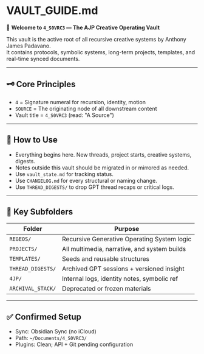 # __VAULT_GUIDE__.md
🧭 **Welcome to `4_S0VRC3` — The AJP Creative Operating Vault**

This vault is the active root of all recursive creative systems by Anthony James Padavano.  
It contains protocols, symbolic systems, long-term projects, templates, and real-time synced documents.

---

## 🗝 Core Principles

- `4` = Signature numeral for recursion, identity, motion
- `SOURCE` = The originating node of all downstream content
- Vault title = `4_S0VRC3` (read: "A Source")

---

## 🔄 How to Use

- Everything begins here. New threads, project starts, creative systems, digests.
- Notes outside this vault should be migrated in or mirrored as needed.
- Use `vault_state.md` for tracking status.
- Use `CHANGELOG.md` for every structural or naming change.
- Use `THREAD_DIGESTS/` to drop GPT thread recaps or critical logs.

---

## 🧬 Key Subfolders

| Folder           | Purpose                                      |
|------------------|----------------------------------------------|
| `REGEOS/`         | Recursive Generative Operating System logic |
| `PROJECTS/`       | All multimedia, narrative, and system builds|
| `TEMPLATES/`      | Seeds and reusable structures               |
| `THREAD_DIGESTS/` | Archived GPT sessions + versioned insight   |
| `4JP/`            | Internal logs, identity notes, symbolic ref |
| `ARCHIVAL_STACK/`| Deprecated or frozen materials               |

---

## ✅ Confirmed Setup

- Sync: Obsidian Sync (no iCloud)
- Path: `~/Documents/4_S0VRC3/`
- Plugins: Clean; API + Git pending configuration
